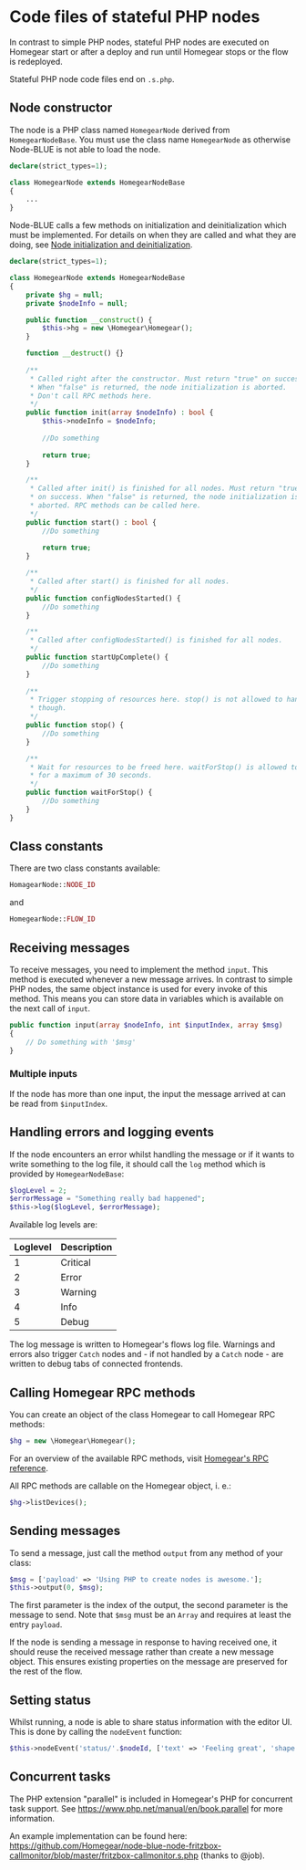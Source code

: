 # Code files of stateful PHP nodes

In contrast to simple PHP nodes, stateful PHP nodes are executed on Homegear start or after a deploy and run until Homegear stops or the flow is redeployed.

Stateful PHP node code files end on `.s.php`.

## Node constructor

The node is a PHP class named `HomegearNode` derived from `HomegearNodeBase`. You must use the class name `HomegearNode` as otherwise Node-BLUE is not able to load the node.

```php
declare(strict_types=1);

class HomegearNode extends HomegearNodeBase
{
    ...
}
```

Node-BLUE calls a few methods on initialization and deinitialization which must be implemented. For details on when they are called and what they are doing, see [Node initialization and deinitialization](node_initialization_and_deinitialization.md).

```php
declare(strict_types=1);

class HomegearNode extends HomegearNodeBase
{
    private $hg = null;
    private $nodeInfo = null;

    public function __construct() {
        $this->hg = new \Homegear\Homegear();
    }

    function __destruct() {}
    
    /**
     * Called right after the constructor. Must return "true" on success.
     * When "false" is returned, the node initialization is aborted.
     * Don't call RPC methods here.
     */
    public function init(array $nodeInfo) : bool {
        $this->nodeInfo = $nodeInfo;
        
        //Do something
        
        return true;
    }

    /**
     * Called after init() is finished for all nodes. Must return "true"
     * on success. When "false" is returned, the node initialization is
     * aborted. RPC methods can be called here.
     */
    public function start() : bool {
        //Do something
        
        return true;
    }

    /**
     * Called after start() is finished for all nodes.
     */
    public function configNodesStarted() {
        //Do something
    }

    /**
     * Called after configNodesStarted() is finished for all nodes.
     */
    public function startUpComplete() {
        //Do something
    }
    
    /**
     * Trigger stopping of resources here. stop() is not allowed to hang
     * though.
     */
    public function stop() {
        //Do something
    }

    /**
     * Wait for resources to be freed here. waitForStop() is allowed to hang
     * for a maximum of 30 seconds.
     */
    public function waitForStop() {
        //Do something
    }
}
```

## Class constants

There are two class constants available:

```php
HomagearNode::NODE_ID
```

and

```php
HomegearNode::FLOW_ID
```

## Receiving messages

To receive messages, you need to implement the method `input`. This method is executed whenever a new message arrives. In contrast to simple PHP nodes, the same object instance is used for every invoke of this method. This means you can store data in variables which is available on the next call of `input`.

```php
public function input(array $nodeInfo, int $inputIndex, array $msg)
{
    // Do something with '$msg'
}
```

### Multiple inputs

If the node has more than one input, the input the message arrived at can be read from `$inputIndex`.

## Handling errors and logging events

If the node encounters an error whilst handling the message or if it  wants to write something to the log file, it should call the `log` method which is provided by `HomegearNodeBase`:

```php
$logLevel = 2;
$errorMessage = "Something really bad happened";
$this->log($logLevel, $errorMessage);
```

Available log levels are:

| Loglevel | Description |
| -------- | ----------- |
| 1        | Critical    |
| 2        | Error       |
| 3        | Warning     |
| 4        | Info        |
| 5        | Debug       |

The log message is written to Homegear's flows log file. Warnings and errors also trigger `Catch` nodes and - if not handled by a `Catch` node - are written to debug tabs of connected frontends.

## Calling Homegear RPC methods

You can create an object of the class Homegear to call Homegear RPC methods:

```php
$hg = new \Homegear\Homegear();
```

For an overview of the available RPC methods, visit [Homegear's RPC reference](https://ref.homegear.eu).

All RPC methods are callable on the Homegear object, i. e.:

```php
$hg->listDevices();
```

## Sending messages

To send a message, just call the method `output` from any method of your class:

```php
$msg = ['payload' => 'Using PHP to create nodes is awesome.'];
$this->output(0, $msg);
```

The first parameter is the index of the output, the second parameter is the message to send. Note that `$msg` must be an `Array` and requires at least the entry `payload`.

If the node is sending a message in response to having received one,  it  should reuse the received message rather than create a new message   object. This ensures existing properties on the message are preserved   for the rest of the flow.

## Setting status

Whilst running, a node is able to share status information with the editor UI. This is done by calling the `nodeEvent` function:

```php
$this->nodeEvent('status/'.$nodeId, ['text' => 'Feeling great', 'shape' => 'dot', 'fill' => 'green']);
```

## Concurrent tasks

The PHP extension "parallel" is included in Homegear's PHP for concurrent task support. See https://www.php.net/manual/en/book.parallel for more information.

An example implementation can be found here: https://github.com/Homegear/node-blue-node-fritzbox-callmonitor/blob/master/fritzbox-callmonitor.s.php (thanks to @job).

